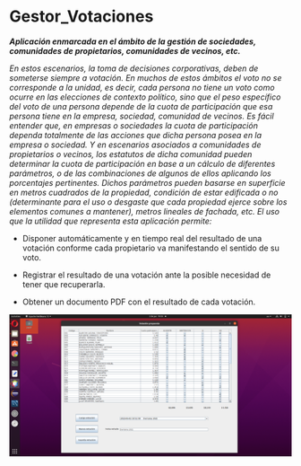 # Gestor_Votaciones
**_Aplicación enmarcada en el ámbito de la gestión de sociedades, comunidades de propietarios, comunidades de vecinos, etc._**

*En estos escenarios, la toma de decisiones corporativas, deben de someterse siempre a votación. En muchos de estos ámbitos el voto no se corresponde a la unidad, es decir, cada persona no tiene un voto como ocurre en las elecciones de contexto político, sino que el peso específico del voto de una persona depende de la cuota de participación que esa persona tiene en la empresa, sociedad, comunidad de vecinos. Es fácil entender que, en empresas o sociedades la cuota de participación dependa totalmente de las acciones que dicha persona posea en la empresa o sociedad. Y en escenarios asociados a comunidades de propietarios o vecinos, los estatutos de dicha comunidad pueden determinar la cuota de participación en base a un cálculo de diferentes parámetros, o de las combinaciones de algunos de ellos aplicando los porcentajes pertinentes. 
Dichos parámetros pueden basarse en superficie en metros cuadrados de la propiedad, condición de estar edificada o no (determinante para el uso o desgaste que cada propiedad ejerce sobre los elementos comunes a mantener), metros lineales de fachada, etc. El uso que la utilidad que representa esta aplicación permite:*

  - Disponer automáticamente y en tiempo real del resultado de una votación conforme cada propietario va manifestando el sentido de su voto.
  
  - Registrar el resultado de una votación ante la posible necesidad de tener que recuperarla.
  
  - Obtener un documento PDF con el resultado de cada votación.
  
  ![This is an image](screenshots/screenshot-1.png)
 
